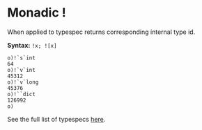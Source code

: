 # Monadic !

When applied to typespec returns corresponding internal type id.

**Syntax:** ```!x; ![x]```

```o
o)!`s`int
64
o)!`v`int
45312
o)!`v`long
45376
o)!``dict
126992
o)
```

See the full list of typespecs [here](/reference/types/scalars/scalars.md).
